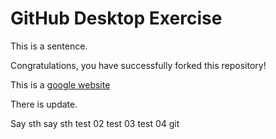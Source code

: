 # GitHub Desktop Exercise

This is a sentence.

Congratulations, you have successfully forked this repository!

This is a [google website](https://www.google.com)

There is update.

Say sth
say sth
test 02
test 03
test 04
git 